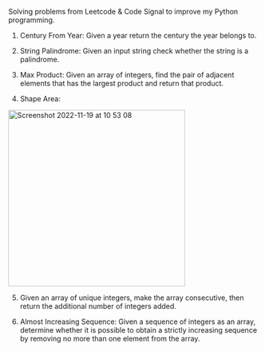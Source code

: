 Solving problems from Leetcode & Code Signal to improve my Python programming.

1. Century From Year: Given a year return the century the year belongs to.

2. String Palindrome:  Given an input string check whether the string is a palindrome.

3. Max Product: Given an array of integers, find the pair of adjacent elements that has the largest product and return that product.

4. Shape Area: 
  
<img width="354" alt="Screenshot 2022-11-19 at 10 53 08" src="https://user-images.githubusercontent.com/62532888/202835819-2a772eec-1add-4572-95be-a31cf2ea7a0b.png">


5. Given an array of unique integers, make the array consecutive, then return the additional number of integers added.

6. Almost Increasing Sequence: Given a sequence of integers as an array, determine whether it is possible to obtain a strictly increasing sequence by removing no more than one element from the array.